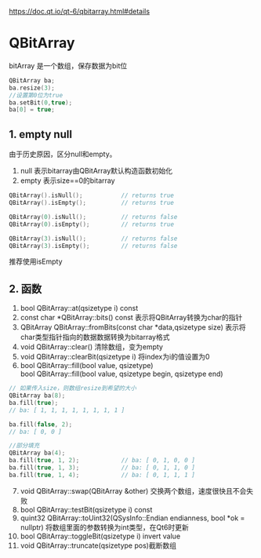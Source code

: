 https://doc.qt.io/qt-6/qbitarray.html#details

# QBitArray
bitArray 是一个数组，保存数据为bit位
````C++
QBitArray ba;
ba.resize(3);
//设置第0位为true
ba.setBit(0,true);
ba[0] = true;
````

## 1. empty null
由于历史原因，区分null和empty。
1. null
表示bitarray由QBitArray默认构造函数初始化
2. empty
表示size==0的bitarray

````C++
QBitArray().isNull();           // returns true
QBitArray().isEmpty();          // returns true

QBitArray(0).isNull();          // returns false
QBitArray(0).isEmpty();         // returns true

QBitArray(3).isNull();          // returns false
QBitArray(3).isEmpty();         // returns false
````

推荐使用isEmpty

## 2. 函数
1. bool QBitArray::at(qsizetype i) const
2. const char *QBitArray::bits() const
表示将QBitArray转换为char的指针
3. QBitArray QBitArray::fromBits(const char *data,qsizetype size)
表示将char类型指针指向的数据数据转换为bitarray格式
4. void QBitArray::clear()
清除数组，变为empty
5. void QBitArray::clearBit(qsizetype i)
将index为i的值设置为0
6. bool QBitArray::fill(bool value, qsizetype)  
bool QBitArray::fill(bool value, qsizetype begin, qsizetype end)
````C++
// 如果传入size，则数组resize到希望的大小
QBitArray ba(8);
ba.fill(true);
// ba: [ 1, 1, 1, 1, 1, 1, 1, 1 ]

ba.fill(false, 2);
// ba: [ 0, 0 ]

//部分填充
QBitArray ba(4);
ba.fill(true, 1, 2);            // ba: [ 0, 1, 0, 0 ]
ba.fill(true, 1, 3);            // ba: [ 0, 1, 1, 0 ]
ba.fill(true, 1, 4);            // ba: [ 0, 1, 1, 1 ]
````
7. void QBitArray::swap(QBitArray &other)
交换两个数组，速度很快且不会失败
8. bool QBitArray::testBit(qsizetype i) const
9. quint32 QBitArray::toUint32(QSysInfo::Endian endianness, bool *ok = nullptr)
将数组里面的参数转换为int类型，在Qt6时更新
10. bool QBitArray::toggleBit(qsizetype i)
invert value
11. void QBitArray::truncate(qsizetype pos)截断数组